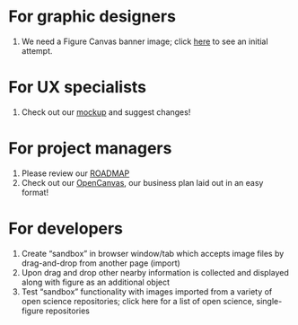 # For graphic designers

1. We need a Figure Canvas banner image; click [here](img/fig-can-mockup.png) to see an initial attempt.

# For UX specialists

1. Check out our [mockup](img/fig-can-mockup.png) and suggest changes!

# For project managers

1. Please review our [ROADMAP](ROADMAP.md)
2. Check out our [OpenCanvas](img/fig_can_OC.png), our business plan laid out in an easy format!

# For developers

1. Create “sandbox” in browser window/tab which accepts image files by drag-and-drop from another page (import)
2. Upon drag and drop other nearby information is collected and displayed along with figure as an additional object
3. Test “sandbox” functionality with images imported from a variety of open science repositories; click here for a list of open science, single-figure repositories
